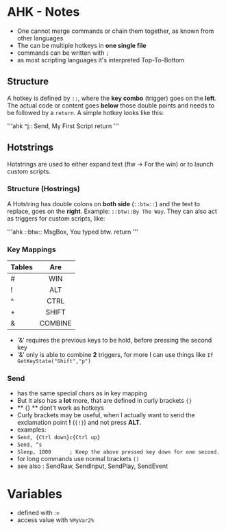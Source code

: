 
# AHK - Notes
- One cannot merge commands or chain them together, as known from other languages
- The can be multiple hotkeys in **one single file**
- commands can be written with `;`
- as most scripting languages it's interpreted Top-To-Bottom

## Structure
A hotkey is defined by `::`, where the **key combo** (trigger) goes on the **left**.
The actual code or content goes **below** those double points and needs to be followed by a `return`. 
A simple hotkey looks like this:

'''ahk
^j::
Send, My First Script
return
'''

## Hotstrings
Hotstrings are used to either expand text (ftw -> For the win) or to launch custom scripts.

### Structure (Hostrings)
A Hotstring has double colons on **both side** (`::btw::`) and the text to replace, goes on the **right**.
Example: `::btw::By The Way`. They can also act as triggers for custom scripts, like:

'''ahk
::btw::
MsgBox, You typed btw.
return
'''

### Key Mappings

| Tables        | Are           |
| ------------- |:-------------:|
| #	   | WIN |
| !	   | ALT |
| ^	   | CTRL |
| +	   | SHIFT |
| &	   | COMBINE |

- '&' requires the previous keys to be hold, before pressing the second key
- '&' only is able to combine **2** triggers, for more I can use things like `If GetKeyState("Shift","p")`

### Send
- has the same special chars as in key mapping
- But it also has a **lot** more, that are defined in curly brackets `{}`
- ** {} ** dont't work as hotkeys
- Curly brackets may be useful, when I actually want to send the exclamation point **!** (`{!}`) and not press **ALT**. 
- examples:
- `Send, {Ctrl down}c{Ctrl up}`
- `Send, ^s`
- `Sleep, 1000      ; Keep the above pressed key down for one second.`
- for long commands use normal brackets `()`
- see also : SendRaw, SendInput, SendPlay, SendEvent

# Variables
- defined with :=
- access value with `%MyVar2%`
